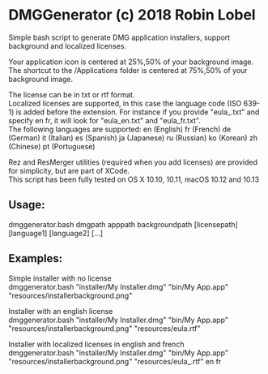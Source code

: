 # DMGGenerator (c) 2018 Robin Lobel
Simple bash script to generate DMG application installers, support background and localized licenses.  

Your application icon is centered at 25%,50% of your background image.  
The shortcut to the /Applications folder is centered at 75%,50% of your background image.  

The license can be in txt or rtf format.  
Localized licenses are supported, in this case the language code (ISO 639-1) is added before the extension. For instance if you provide "eula_.txt" and specify en fr, it will look for "eula_en.txt" and "eula_fr.txt".  
The following languages are supported: en (English) fr (French) de (German) it (Italian) es (Spanish) ja (Japanese) ru (Russian) ko (Korean) zh (Chinese) pt (Portuguese)

Rez and ResMerger utilities (required when you add licenses) are provided for simplicity, but are part of XCode.  
This script has been fully tested on OS X 10.10, 10.11, macOS 10.12 and 10.13

Usage:
------
dmggenerator.bash dmgpath apppath backgroundpath [licensepath] [language1] [language2] [...]

Examples:
---------
Simple installer with no license  
dmggenerator.bash "installer/My Installer.dmg" "bin/My App.app" "resources/installerbackground.png"  

Installer with an english license  
dmggenerator.bash "installer/My Installer.dmg" "bin/My App.app" "resources/installerbackground.png" "resources/eula.rtf"

Installer with localized licenses in english and french  
dmggenerator.bash "installer/My Installer.dmg" "bin/My App.app" "resources/installerbackground.png" "resources/eula_.rtf" en fr
